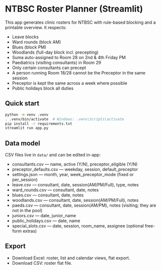 # NTBSC Roster Planner (Streamlit)

This app generates clinic rosters for NTBSC with rule-based blocking and a printable overview.
It respects:
- Leave blocks
- Ward rounds (block AM)
- Blues (block PM)
- Woodlands (full-day block incl. precepting)
- Suma auto-assigned to Room 28 on 2nd & 4th Friday PM
- Paediatrics (visiting consultants) in Room 29
- Only certain consultants can precept
- A person running Room 18/28 cannot be the Preceptor in the same session
- Preceptor is kept the same across a week where possible
- Public holidays block all duties

## Quick start

```bash
python -m venv .venv
. .venv/bin/activate  # Windows: .venv\Scripts\activate
pip install -r requirements.txt
streamlit run app.py
```

## Data model

CSV files live in `data/` and can be edited in-app:
- consultants.csv — name, active (Y/N), preceptor_eligible (Y/N)
- preceptor_defaults.csv — weekday, session, default_preceptor
- settings.json — month, year, week_preceptor_mode (fixed or per_session)
- leave.csv — consultant, date, session(AM/PM/Full), type, notes
- ward_rounds.csv — consultant, date, notes
- blues.csv — consultant, date, notes
- woodlands.csv — consultant, date, session(AM/PM/Full), notes
- paeds.csv — consultant, date, session(AM/PM), notes  (visiting; they are not in the pool)
- juniors.csv — date, junior_name
- public_holidays.csv — date, name
- special_slots.csv — date, session, room_name, assignee (optional free-form extras)

## Export
- Download Excel: roster, list and calendar views, flat export.
- Download CSV: roster flat file.

